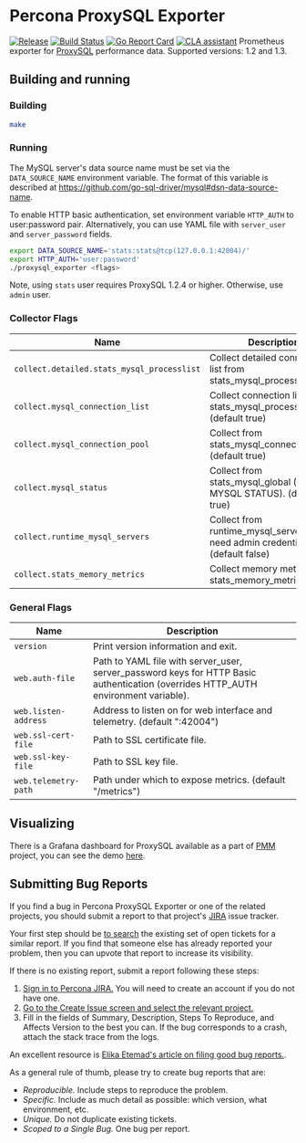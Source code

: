 # Percona ProxySQL Exporter

[![Release](https://github-release-version.herokuapp.com/github/percona/proxysql_exporter/release.svg?style=flat)](https://github.com/percona/proxysql_exporter/releases/latest)
[![Build Status](https://travis-ci.org/percona/proxysql_exporter.svg?branch=master)](https://travis-ci.org/percona/proxysql_exporter)
[![Go Report Card](https://goreportcard.com/badge/github.com/percona/proxysql_exporter)](https://goreportcard.com/report/github.com/percona/proxysql_exporter)
[![CLA assistant](https://cla-assistant.percona.com/readme/badge/percona/proxysql_exporter)](https://cla-assistant.percona.com/percona/proxysql_exporter)
Prometheus exporter for [ProxySQL](https://github.com/sysown/proxysql) performance data.
Supported versions: 1.2 and 1.3.


## Building and running

### Building

```bash
make
```


### Running

The MySQL server's data source name must be set via the `DATA_SOURCE_NAME` environment variable. The format of this
variable is described at https://github.com/go-sql-driver/mysql#dsn-data-source-name.

To enable HTTP basic authentication, set environment variable `HTTP_AUTH` to user:password pair. Alternatively, you can
use YAML file with `server_user` and `server_password` fields.

```bash
export DATA_SOURCE_NAME='stats:stats@tcp(127.0.0.1:42004)/'
export HTTP_AUTH='user:password'
./proxysql_exporter <flags>
```

Note, using `stats` user requires ProxySQL 1.2.4 or higher. Otherwise, use `admin` user.


### Collector Flags

Name                                       | Description
-------------------------------------------|------------
`collect.detailed.stats_mysql_processlist` | Collect detailed connection list from stats_mysql_processlist.
`collect.mysql_connection_list`            | Collect connection list from stats_mysql_processlist. (default true)
`collect.mysql_connection_pool`            | Collect from stats_mysql_connection_pool. (default true)
`collect.mysql_status`                     | Collect from stats_mysql_global (SHOW MYSQL STATUS). (default true)
`collect.runtime_mysql_servers`            | Collect from runtime_mysql_servers - need admin credentials. (default false)
`collect.stats_memory_metrics`             | Collect memory metrics from stats_memory_metrics.


### General Flags

Name                 | Description
---------------------|------------
`version`            | Print version information and exit.
`web.auth-file`      | Path to YAML file with server_user, server_password keys for HTTP Basic authentication (overrides HTTP_AUTH environment variable).
`web.listen-address` | Address to listen on for web interface and telemetry. (default ":42004")
`web.ssl-cert-file`  | Path to SSL certificate file.
`web.ssl-key-file`   | Path to SSL key file.
`web.telemetry-path` | Path under which to expose metrics. (default "/metrics")


## Visualizing

There is a Grafana dashboard for ProxySQL available as a part of [PMM](https://www.percona.com/doc/percona-monitoring-and-management/index.html) project, you can see the demo [here](https://pmmdemo.percona.com/graph/dashboard/db/proxysql-overview).


## Submitting Bug Reports

If you find a bug in Percona ProxySQL Exporter or one of the related projects, you should submit a report to that project's [JIRA](https://jira.percona.com) issue tracker.

Your first step should be [to search](https://jira.percona.com/issues/?jql=project=PMM%20AND%20component=ProxySQL_Exporter) the existing set of open tickets for a similar report. If you find that someone else has already reported your problem, then you can upvote that report to increase its visibility.

If there is no existing report, submit a report following these steps:

1. [Sign in to Percona JIRA.](https://jira.percona.com/login.jsp) You will need to create an account if you do not have one.
2. [Go to the Create Issue screen and select the relevant project.](https://jira.percona.com/secure/CreateIssueDetails!init.jspa?pid=11600&issuetype=1&priority=3&components=11601)
3. Fill in the fields of Summary, Description, Steps To Reproduce, and Affects Version to the best you can. If the bug corresponds to a crash, attach the stack trace from the logs.

An excellent resource is [Elika Etemad's article on filing good bug reports.](http://fantasai.inkedblade.net/style/talks/filing-good-bugs/).

As a general rule of thumb, please try to create bug reports that are:

- *Reproducible.* Include steps to reproduce the problem.
- *Specific.* Include as much detail as possible: which version, what environment, etc.
- *Unique.* Do not duplicate existing tickets.
- *Scoped to a Single Bug.* One bug per report.
